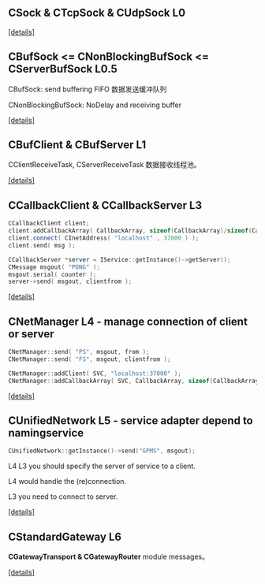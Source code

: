 ## CSock & CTcpSock & CUdpSock L0
[\[details\]]()

## CBufSock <= CNonBlockingBufSock <= CServerBufSock L0.5
CBufSock: send buffering FIFO 数据发送缓冲队列

CNonBlockingBufSock: NoDelay and receiving buffer

[\[details\]]()

## CBufClient & CBufServer L1
CClientReceiveTask, CServerReceiveTask 数据接收线程池。

[\[details\]]()

## CCallbackClient & CCallbackServer L3
```c++
CCallbackClient client;
client.addCallbackArray( CallbackArray, sizeof(CallbackArray)/sizeof(CallbackArray[0]) );
client.connect( CInetAddress( "localhost" , 37000 ) );
client.send( msg );
```
```c++
CCallbackServer *server = IService::getInstance()->getServer();
CMessage msgout( "PONG" );
msgout.serial( counter );
server->send( msgout, clientfrom );
```
[\[details\]]()

## CNetManager L4 - manage connection of client or server
```c++
CNetManager::send( "PS", msgout, from );
CNetManager::send( "FS", msgout, clientfrom );
```
```c++
CNetManager::addClient( SVC, "localhost:37000" );
CNetManager::addCallbackArray( SVC, CallbackArray, sizeof(CallbackArray)/sizeof(CallbackArray[0]) );
```
[\[details\]]()

## CUnifiedNetwork L5 - service adapter depend to namingservice
```c++
CUnifiedNetwork::getInstance()->send("GPMS", msgout);
``` 

L4 L3 you should specify the server of service to a client.

L4 would handle the (re)connection.

L3 you need to connect to server.

[\[details\]]()

## CStandardGateway L6
**CGatewayTransport & CGatewayRouter**
module messages。

[\[details\]]()
